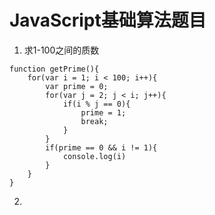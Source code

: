 # JavaScript基础算法题目

1. 求1-100之间的质数

```(javaScript)
function getPrime(){
    for(var i = 1; i < 100; i++){
        var prime = 0;
        for(var j = 2; j < i; j++){
            if(i % j == 0){
                prime = 1;
                break;
            }
        }
        if(prime == 0 && i != 1){
            console.log(i)
        }
    }
}
```

2. 